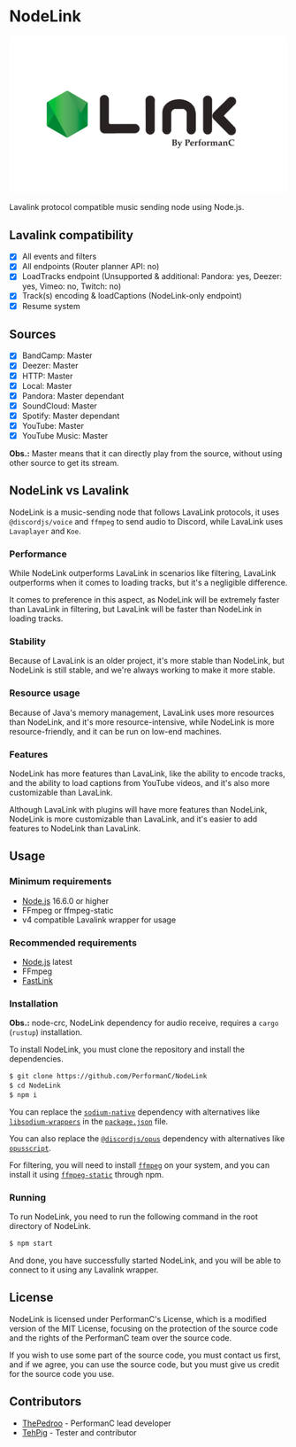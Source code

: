 # NodeLink

![NodeLink logo](images/Nodelink.png "NodeLink")

Lavalink protocol compatible music sending node using Node.js.

## Lavalink compatibility

- [x] All events and filters
- [x] All endpoints (Router planner API: no)
- [x] LoadTracks endpoint (Unsupported & additional: Pandora: yes, Deezer: yes, Vimeo: no, Twitch: no)
- [x] Track(s) encoding & loadCaptions (NodeLink-only endpoint)
- [x] Resume system

## Sources

- [x] BandCamp: Master
- [x] Deezer: Master
- [x] HTTP: Master
- [x] Local: Master
- [x] Pandora: Master dependant
- [x] SoundCloud: Master
- [x] Spotify: Master dependant
- [x] YouTube: Master
- [x] YouTube Music: Master

**Obs.:** Master means that it can directly play from the source, without using other source to get its stream.

## NodeLink vs Lavalink

NodeLink is a music-sending node that follows LavaLink protocols, it uses `@discordjs/voice` and `ffmpeg` to send audio to Discord, while LavaLink uses `Lavaplayer` and `Koe`.

### Performance

While NodeLink outperforms LavaLink in scenarios like filtering, LavaLink outperforms when it comes to loading tracks, but it's a negligible difference.

It comes to preference in this aspect, as NodeLink will be extremely faster than LavaLink in filtering, but LavaLink will be faster than NodeLink in loading tracks.

### Stability

Because of LavaLink is an older project, it's more stable than NodeLink, but NodeLink is still stable, and we're always working to make it more stable.

### Resource usage

Because of Java's memory management, LavaLink uses more resources than NodeLink, and it's more resource-intensive, while NodeLink is more resource-friendly, and it can be run on low-end machines.

### Features

NodeLink has more features than LavaLink, like the ability to encode tracks, and the ability to load captions from YouTube videos, and it's also more customizable than LavaLink.

Although LavaLink with plugins will have more features than NodeLink, NodeLink is more customizable than LavaLink, and it's easier to add features to NodeLink than LavaLink.

## Usage

### Minimum requirements

- [Node.js](https://nodejs.org) 16.6.0 or higher
- FFmpeg or ffmpeg-static
- v4 compatible Lavalink wrapper for usage

### Recommended requirements

- [Node.js](https://nodejs.org) latest
- FFmpeg
- [FastLink](https://github.com/PerformanC/FastLink)

### Installation

**Obs.:** node-crc, NodeLink dependency for audio receive, requires a `cargo` (`rustup`) installation.

To install NodeLink, you must clone the repository and install the dependencies.

```bash
$ git clone https://github.com/PerformanC/NodeLink
$ cd NodeLink
$ npm i
```

You can replace the [`sodium-native`](https://npmjs.com/package/sodium-native) dependency with alternatives like [`libsodium-wrappers`](https://npmjs.com/package/libsodium-wrappers) in the [`package.json`](package.json) file.

You can also replace the [`@discordjs/opus`](https://npmjs.com/package/@discordjs/opus) dependency with alternatives like [`opusscript`](https://npmjs.com/package/opusscript).

For filtering, you will need to install [`ffmpeg`](https://ffmpeg.org/) on your system, and you can install it using [`ffmpeg-static`](https://npmjs.com/package/ffmpeg-static) through npm.

### Running

To run NodeLink, you need to run the following command in the root directory of NodeLink.

```bash
$ npm start
```

And done, you have successfully started NodeLink, and you will be able to connect to it using any Lavalink wrapper.

## License

NodeLink is licensed under PerformanC's License, which is a modified version of the MIT License, focusing on the protection of the source code and the rights of the PerformanC team over the source code.

If you wish to use some part of the source code, you must contact us first, and if we agree, you can use the source code, but you must give us credit for the source code you use.

## Contributors

* [ThePedroo](https://github.com/ThePedroo) - PerformanC lead developer
* [TehPig](https://github.com/TehPig) - Tester and contributor
